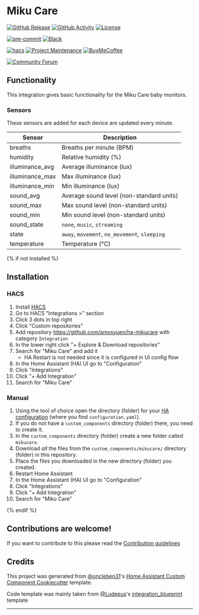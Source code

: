 # Miku Care

[![GitHub Release][releases-shield]][releases]
[![GitHub Activity][commits-shield]][commits]
[![License][license-shield]](LICENSE)

[![pre-commit][pre-commit-shield]][pre-commit]
[![Black][black-shield]][black]

[![hacs][hacsbadge]][hacs]
[![Project Maintenance][maintenance-shield]][user_profile]
[![BuyMeCoffee][buymecoffeebadge]][buymecoffee]

[![Community Forum][forum-shield]][forum]

## Functionality

This integration gives basic functionality for the Miku Care baby monitors.

### Sensors

These sensors are added for each device are updated every minute.

| Sensor          | Description                                   |
| --------------- | --------------------------------------------- |
| breaths         | Breaths per minute (BPM)                      |
| humidity        | Relative humidity (%)                         |
| illuminance_avg | Average illuminance (lux)                     |
| illuminance_max | Max illuminance (lux)                         |
| illuminance_min | Min illuminance (lux)                         |
| sound_avg       | Average sound level (non-standard units)      |
| sound_max       | Max sound level (non-standard units)          |
| sound_min       | Min sound level (non-standard units)          |
| sound_state     | `none`, `music`, `streaming`                  |
| state           | `away`, `movement`, `no_movement`, `sleeping` |
| temperature     | Temperature (°C)                              |

{% if not installed %}

## Installation

### HACS

1. Install [HACS](https://hacs.xyz/)
2. Go to HACS "Integrations >" section
3. Click 3 dots in top right
4. Click "Custom repositories"
5. Add repository https://github.com/amosyuen/ha-mikucare with category `Integration`
6. In the lower right click "+ Explore & Download repositories"
7. Search for "Miku Care" and add it
   - HA Restart is not needed since it is configured in UI config flow
8. In the Home Assistant (HA) UI go to "Configuration"
9. Click "Integrations"
10. Click "+ Add Integration"
11. Search for "Miku Care"

### Manual

1. Using the tool of choice open the directory (folder) for your [HA configuration](https://www.home-assistant.io/docs/configuration/) (where you find `configuration.yaml`).
2. If you do not have a `custom_components` directory (folder) there, you need to create it.
3. In the `custom_components` directory (folder) create a new folder called `mikucare`.
4. Download _all_ the files from the `custom_components/mikucare/` directory (folder) in this repository.
5. Place the files you downloaded in the new directory (folder) you created.
6. Restart Home Assistant
7. In the Home Assistant (HA) UI go to "Configuration"
8. Click "Integrations"
9. Click "+ Add Integration"
10. Search for "Miku Care"

{% endif %}

## Contributions are welcome!

If you want to contribute to this please read the [Contribution guidelines](https://github.com/amosyuen/ha-mikucare/blob/master/CONTRIBUTING.md)

## Credits

This project was generated from [@oncleben31](https://github.com/oncleben31)'s [Home Assistant Custom Component Cookiecutter](https://github.com/oncleben31/cookiecutter-homeassistant-custom-component) template.

Code template was mainly taken from [@Ludeeus](https://github.com/ludeeus)'s [integration_blueprint][integration_blueprint] template

---

[integration_blueprint]: https://github.com/custom-components/integration_blueprint
[black]: https://github.com/psf/black
[black-shield]: https://img.shields.io/badge/code%20style-black-000000.svg?style=for-the-badge
[buymecoffee]: https://paypal.me/amosyuen
[buymecoffeebadge]: https://img.shields.io/badge/buy%20me%20a%20coffee-donate-yellow.svg?style=for-the-badge
[commits-shield]: https://img.shields.io/github/commit-activity/y/amosyuen/ha-mikucare.svg?style=for-the-badge
[commits]: https://github.com/amosyuen/ha-mikucare/commits/main
[hacs]: https://hacs.xyz
[hacsbadge]: https://img.shields.io/badge/HACS-Default-orange.svg?style=for-the-badge
[forum-shield]: https://img.shields.io/badge/community-forum-brightgreen.svg?style=for-the-badge
[forum]: https://community.home-assistant.io/
[license-shield]: https://img.shields.io/github/license/amosyuen/ha-mikucare.svg?style=for-the-badge
[maintenance-shield]: https://img.shields.io/badge/maintainer-%40amosyuen-blue.svg?style=for-the-badge
[pre-commit]: https://github.com/pre-commit/pre-commit
[pre-commit-shield]: https://img.shields.io/badge/pre--commit-enabled-brightgreen?style=for-the-badge
[releases-shield]: https://img.shields.io/github/release/amosyuen/ha-mikucare.svg?style=for-the-badge
[releases]: https://github.com/amosyuen/ha-mikucare/releases
[user_profile]: https://github.com/amosyuen
